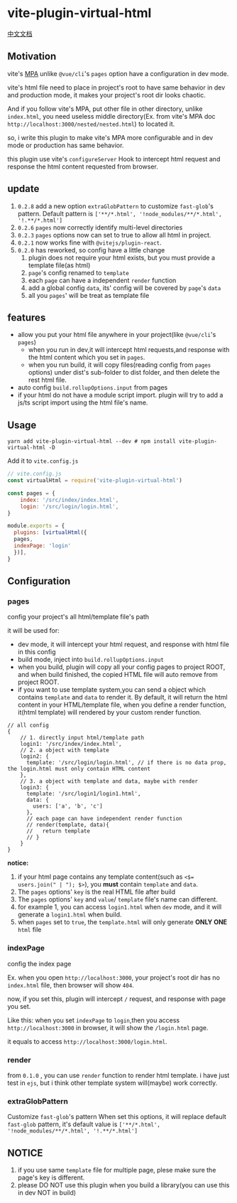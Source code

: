 # vite-plugin-virtual-html

[中文文档](./README_ZH.md)

## Motivation

vite's [MPA](https://vitejs.dev/guide/build.html#multi-page-app) unlike `@vue/cli`'s `pages` option have a configuration in dev mode.

vite's html file need to place in project's root to have same behavior in dev and production mode, it makes your project's root dir looks chaotic.

And if you follow vite's MPA, put other file in other directory, unlike `index.html`, you need useless middle directory(Ex. from vite's MPA doc `http://localhost:3000/nested/nested.html`) to located it.

so, i write this plugin to make vite's MPA more configurable and in dev mode or production has same behavior.

this plugin use vite's `configureServer` Hook to intercept html request and response the html content requested from browser.


## update
1. `0.2.8` add a new option `extraGlobPattern` to customize `fast-glob`'s pattern. Default pattern is `['**/*.html', '!node_modules/**/*.html', '!.**/*.html']`
2. `0.2.6` `pages` now correctly identify multi-level directories
3. `0.2.3` `pages` options now can set to true to allow all html in project.
4. `0.2.1` now works fine with `@vitejs/plugin-react`.
5. `0.2.0` has reworked, so config have a little change
   1. plugin does not require your html exists, but you must provide a template file(as html)
   2. `page`'s config renamed to `template`
   3. each `page` can have a independent `render` function
   4. add a global config `data`, its' config will be covered by `page`'s `data`
   5. all you `pages`' will be treat as template file

## features 

+ allow you put your html file anywhere in your project(like `@vue/cli`'s `pages`)
  + when you run in dev,it will intercept html requests,and response with the html content which you set in `pages`.
  + when you run build, it will copy files(reading config from `pages` options) under dist's sub-folder to dist folder, and then delete the rest html file.
+ auto config `build.rollupOptions.input` from pages
+ if your html do not have a module script import. plugin will try to add a js/ts script import using the html file's name.

## Usage

`yarn add vite-plugin-virtual-html --dev # npm install vite-plugin-virtual-html -D`

Add it to `vite.config.js`

``` js
// vite.config.js
const virtualHtml = require('vite-plugin-virtual-html')

const pages = {
    index: '/src/index/index.html',
    login: '/src/login/login.html',
}

module.exports = {
  plugins: [virtualHtml({
  pages,
  indexPage: 'login'
  })],
}
```

## Configuration

### pages
config your project's all html/template file's path

it will be used for:
+ dev mode, it will intercept your html request, and response with html file in this config
+ build mode, inject into `build.rollupOptions.input`
+ when you build, plugin will copy all your config pages to project ROOT, and when build finished, the copied HTML file will auto remove from project ROOT.
+ if you want to use template system,you can send a object which contains `template` and `data` to render it. By default, it will return the html content in your HTML/template file, when you define a render function, it(html template) will rendered by your custom render function.  
```
// all config 
{ 
    // 1. directly input html/template path
    login1: '/src/index/index.html', 
    // 2. a object with template
    login2: {
      template: '/src/login/login.html', // if there is no data prop, the login.html must only contain HTML content
    },
    // 3. a object with template and data, maybe with render
    login3: {
      template: '/src/login1/login1.html',
      data: {
        users: ['a', 'b', 'c']
      },
      // each page can have independent render function
      // render(template, data){
      //   return template
      // }
    }
}
```

**notice:**
1. if your html page contains any template content(such as `<$= users.join(" | "); $>`), you **must** contain `template` and `data`.
2. The `pages` options' `key` is the real HTML file after build
3. The `pages` options' `key` and `value`/ `template` file's name can different.
4. for example 1, you can access `login1.html` when `dev` mode, and it will generate a `login1.html` when build. 
5. when `pages` set to `true`, the `template.html` will only generate **ONLY ONE** `html` file

### indexPage

config the index page

Ex. when you open `http://localhost:3000`, your project's root dir has no  `index.html` file, then browser will show `404`.

now, if you set this, plugin will intercept `/` request, and response with page you set.

Like this: 
when you set `indexPage` to `login`,then you access `http://localhost:3000` in browser, it will show the `/login.html` page. 

it equals to access `http://localhost:3000/login.html`.


### render 

from `0.1.0` , you can use `render` function to render html template.
i have just test in `ejs`, but i think other template system will(maybe) work correctly.

### extraGlobPattern

Customize `fast-glob`'s pattern
When set this options, it will replace default `fast-glob` pattern, it's default value is `['**/*.html', '!node_modules/**/*.html', '!.**/*.html']`

## NOTICE

1. if you use same `template` file for multiple page, plese make sure the page's key is different.
2. please DO NOT use this plugin when you build a library(you can use this in dev NOT in build)
